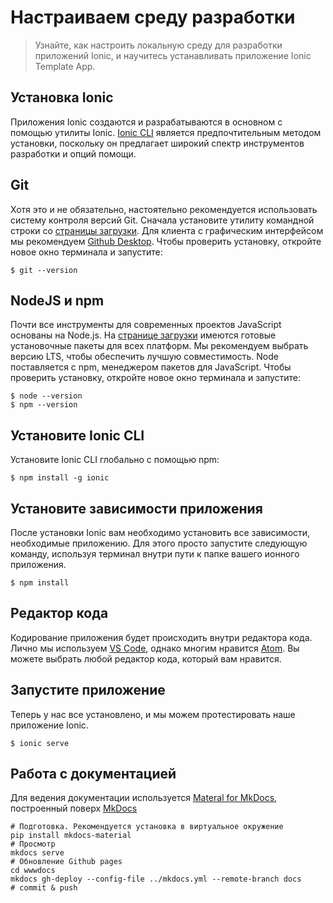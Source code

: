# Настраиваем среду разработки
> Узнайте, как настроить локальную среду для разработки приложений Ionic, и научитесь устанавливать приложение Ionic Template App.
## Установка Ionic
Приложения Ionic создаются и разрабатываются в основном с помощью утилиты Ionic. [Ionic CLI](https://ionicframework.com/docs/reference/glossary#cli) является предпочтительным методом установки, поскольку он предлагает широкий спектр инструментов разработки и опций помощи.

## Git
Хотя это и не обязательно, настоятельно рекомендуется использовать систему контроля версий Git. Сначала установите утилиту командной строки со [страницы загрузки](https://git-scm.com/). Для клиента с графическим интерфейсом мы рекомендуем [Github Desktop](https://desktop.github.com/).
Чтобы проверить установку, откройте новое окно терминала и запустите:
```
$ git --version
```

## NodeJS и npm
Почти все инструменты для современных проектов JavaScript основаны на Node.js. На [странице загрузки](https://nodejs.org/en/download/current) имеются готовые установочные пакеты для всех платформ. Мы рекомендуем выбрать версию LTS, чтобы обеспечить лучшую совместимость.
Node поставляется с npm, менеджером пакетов для JavaScript.
Чтобы проверить установку, откройте новое окно терминала и запустите:
```
$ node --version
$ npm --version
```
## Установите Ionic CLI
Установите Ionic CLI глобально с помощью npm:
```
$ npm install -g ionic
```
## Установите зависимости приложения
После установки Ionic вам необходимо установить все зависимости, необходимые приложению. Для этого просто запустите следующую команду, используя терминал внутри пути к папке вашего ионного приложения.
```
$ npm install
```
## Редактор кода
Кодирование приложения будет происходить внутри редактора кода. Лично мы используем [VS Code](https://code.visualstudio.com/), однако многим нравится [Atom](https://github.blog/2022-06-08-sunsetting-atom/). Вы можете выбрать любой редактор кода, который вам нравится.
## Запустите приложение
Теперь у нас все установлено, и мы можем протестировать наше приложение Ionic.
```
$ ionic serve
```
## Работа с документацией
Для ведения документации используется [Materal for MkDocs](https://github.com/squidfunk/mkdocs-material), построенный поверх [MkDocs](https://www.mkdocs.org/)
```
# Подготовка. Рекомендуется установка в виртуальное окружение
pip install mkdocs-material
# Просмотр
mkdocs serve
# Обновление Github pages
cd wwwdocs
mkdocs gh-deploy --config-file ../mkdocs.yml --remote-branch docs
# commit & push
```
